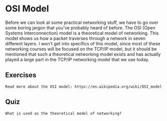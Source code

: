 #   OSI Model


Before we can look at some practical networking stuff, we have to go over some boring jargon that you've probably heard of before. The OSI (Open Systems Interconnection) model is a theoretical model of networking. This model shows us how a packet traverses through a network in seven different layers. I won't get into specifics of this model, since most of these networking courses will be focused on the TCP/IP model, but it should be mentioned that such a theoretical networking model exists and has actually played a large part in the TCP/IP networking model that we use today.


##  Exercises

    Read more about the OSI model: https://en.wikipedia.org/wiki/OSI_model

##  Quiz 

    What is used as the theoretical model of networking?

